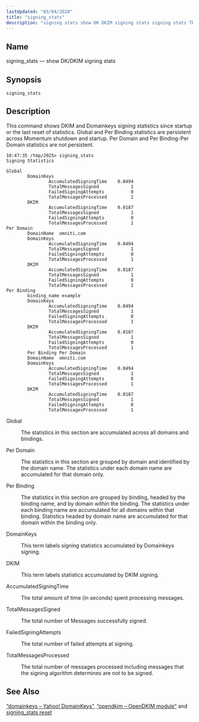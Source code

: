 ```yaml
---
lastUpdated: "03/04/2020"
title: "signing_stats"
description: "signing stats show DK DKIM signing stats signing stats This command shows DKIM and Domainkeys signing statistics since startup or the last reset of statistics Global and Per Binding statistics are persistent across Momentum shutdown and startup Per Domain and Per Binding Per Domain statistics are not persistent Global The..."
---
```


<a name="console_commands.signing_stats"></a> 
## Name

signing_stats — show DK/DKIM signing stats

## Synopsis

`signing_stats`

<a name="idp16322160"></a> 
## Description

This command shows DKIM and Domainkeys signing statistics since startup or the last reset of statistics. Global and Per Binding statistics are persistent across Momentum shutdown and startup. Per Domain and Per Binding-Per Domain statistics are not persistent.

```
10:47:35 /tmp/2025> signing_stats
Signing Statistics

Global
        DomainKeys
                AccumulatedSigningTime    0.0494
                TotalMessagesSigned            1
                FailedSigningAttempts          0
                TotalMessagesProcessed         1
        DKIM
                AccumulatedSigningTime    0.0187
                TotalMessagesSigned            1
                FailedSigningAttempts          0
                TotalMessagesProcessed         1
Per Domain
        DomainName  omniti.com
        DomainKeys
                AccumulatedSigningTime    0.0494
                TotalMessagesSigned            1
                FailedSigningAttempts          0
                TotalMessagesProcessed         1
        DKIM
                AccumulatedSigningTime    0.0187
                TotalMessagesSigned            1
                FailedSigningAttempts          0
                TotalMessagesProcessed         1
Per Binding
        binding_name example
        DomainKeys
                AccumulatedSigningTime    0.0494
                TotalMessagesSigned            1
                FailedSigningAttempts          0
                TotalMessagesProcessed         1
        DKIM
                AccumulatedSigningTime    0.0187
                TotalMessagesSigned            1
                FailedSigningAttempts          0
                TotalMessagesProcessed         1
        Per Binding Per Domain
        DomainName  omniti.com
        DomainKeys
                AccumulatedSigningTime    0.0494
                TotalMessagesSigned            1
                FailedSigningAttempts          0
                TotalMessagesProcessed         1
        DKIM
                AccumulatedSigningTime    0.0187
                TotalMessagesSigned            1
                FailedSigningAttempts          0
                TotalMessagesProcessed         1
```

<dl class="variablelist">

<dt>Global</dt>

<dd>

The statistics in this section are accumulated across all domains and bindings.

</dd>

<dt>Per Domain</dt>

<dd>

The statistics in this section are grouped by domain and identified by the domain name. The statistics under each domain name are accumulated for that domain only.

</dd>

<dt>Per Binding</dt>

<dd>

The statistics in this section are grouped by binding, headed by the binding name, and by domain within the binding. The statistics under each binding name are accumulated for all domains within that binding. Statistics headed by domain name are accumulated for that domain within the binding only.

</dd>

<dt>DomainKeys</dt>

<dd>

This term labels signing statistics accumulated by Domainkeys signing.

</dd>

<dt>DKIM</dt>

<dd>

This term labels statistics accumulated by DKIM signing.

</dd>

<dt>AccumulatedSigningTime</dt>

<dd>

The total amount of time (in seconds) spent processing messages.

</dd>

<dt>TotalMessagesSigned</dt>

<dd>

The total number of Messages successfully signed.

</dd>

<dt>FailedSigningAttempts</dt>

<dd>

The total number of failed attempts at signing.

</dd>

<dt>TotalMessagesProcessed</dt>

<dd>

The total number of messages processed including messages that the signing algorithm determines are not to be signed.

</dd>

</dl>

<a name="idp16344752"></a> 
## See Also

[“domainkeys – Yahoo! DomainKeys”](/momentum/3/3-reference/3-reference-modules-domainkeys), [“opendkim – OpenDKIM module”](/momentum/3/3-reference/3-reference-modules-opendkim) and [signing_stats reset](/momentum/3/3-reference/3-reference-console-commands-signing-stats-reset)